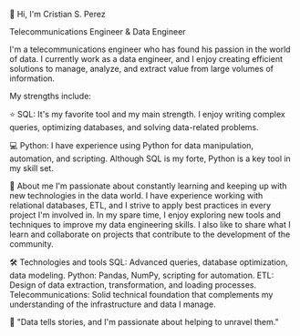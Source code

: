 👋 Hi, I'm Cristian S. Perez

Telecommunications Engineer & Data Engineer

I'm a telecommunications engineer who has found his passion in the world of data. I currently work as a data engineer, and I enjoy creating efficient solutions to manage, analyze, and extract value from large volumes of information.

My strengths include:

⭐ SQL: It's my favorite tool and my main strength. I enjoy writing complex queries, optimizing databases, and solving data-related problems.

💻 Python: I have experience using Python for data manipulation, automation, and scripting. Although SQL is my forte, Python is a key tool in my skill set.

🚀 About me
I'm passionate about constantly learning and keeping up with new technologies in the data world. I have experience working with relational databases, ETL, and I strive to apply best practices in every project I'm involved in.
In my spare time, I enjoy exploring new tools and techniques to improve my data engineering skills. I also like to share what I learn and collaborate on projects that contribute to the development of the community.

🛠️ Technologies and tools
SQL: Advanced queries, database optimization, data modeling.
Python: Pandas, NumPy, scripting for automation.
ETL: Design of data extraction, transformation, and loading processes.
Telecommunications: Solid technical foundation that complements my understanding of the infrastructure and data I manage.

👊 "Data tells stories, and I'm passionate about helping to unravel them."
